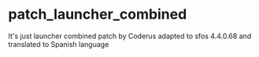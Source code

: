 # patch_launcher_combined
It's just launcher combined patch by Coderus adapted to sfos 4.4.0.68 and translated to Spanish language
